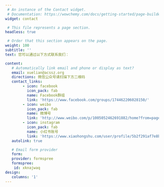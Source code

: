 ```yaml
---
 # An instance of the Contact widget.
 # Documentation: https://wowchemy.com/docs/getting-started/page-builder/
widget: contact

 # This file represents a page section.
headless: true

 # Order that this section appears on the page.
weight: 100
subtitle: ''
text: 您可以通过以下方式联系我们：

content:
   # Automatically link email and phone or display as text?
   email: xuelian@acssz.org
   directions: 微信公众号请扫描下方二维码      
   contact_links:
        - icon: facebook
          icon_pack: fab
          name: Facebook群组
          link: 'https://www.facebook.com/groups/174462206028150/'
        - icon: weibo
          icon_pack: fab
          name: 微博号
          link: 'http://www.weibo.com/p/1005052462691882/home?from=page_100505&mod=TAB&is_hot=1'
        - icon: instagram
          icon_pack: fab
          name: 小红书账号
          link: 'https://www.xiaohongshu.com/user/profile/5b2f291af7e8b90e5add573c?xhsshare=CopyLink&appuid=5b685daef6654c0001ea910a&apptime=1677051906'
   autolink: true

   # Email form provider
   form:
   provider: formspree
   formspree:
    id: xknajwaq
design:
   columns: '1'
---
```

